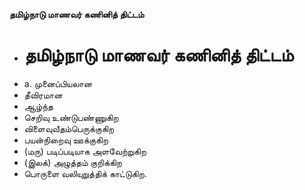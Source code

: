 **தமிழ்நாடு மாணவர் கணினித் திட்டம்**
- # தமிழ்நாடு மாணவர் கணினித் திட்டம்
- a. முனைப்பியலான
- தீவிரமான
- ஆழ்ந்த
- செறிவு உண்டுபண்ணுகிற
- விளைவுவீதம்பெருக்குகிற
- பயன்நிறைவு ஊக்குகிற
- (மரு) படிப்படியாக அளவேற்றுகிற
- (இலக்) அழுத்தம் குறிக்கிற
- பொருளை வலியுறுத்திக் காட்டுகிற.

